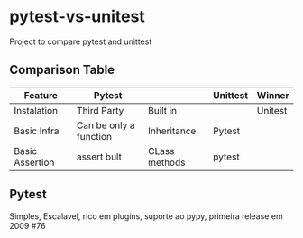 # pytest-vs-unitest
Project to compare pytest and unittest 

## Comparison Table

| Feature |         Pytest|           |  Unittest |  Winner |
|---------|---------------|----------|---------- |--------------|
|Instalation |Third Party|Built in   |           |     Unitest  |
|Basic Infra |Can be only a function |Inheritance|     Pytest   |
|Basic Assertion|assert bult| CLass methods |          pytest   |


## Pytest 
Simples, Escalavel, rico em plugins, suporte ao pypy, primeira release em 2009
#76